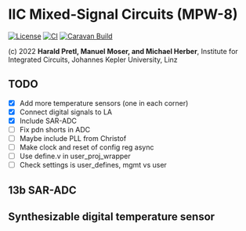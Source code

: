 # IIC Mixed-Signal Circuits (MPW-8)

[![License](https://img.shields.io/badge/License-Apache%202.0-blue.svg)](https://opensource.org/licenses/Apache-2.0) [![CI](https://github.com/efabless/caravel_user_project_analog/actions/workflows/user_project_ci.yml/badge.svg)](https://github.com/efabless/caravel_user_project_analog/actions/workflows/user_project_ci.yml) [![Caravan Build](https://github.com/efabless/caravel_user_project_analog/actions/workflows/caravan_build.yml/badge.svg)](https://github.com/efabless/caravel_user_project_analog/actions/workflows/caravan_build.yml)

(c) 2022 **Harald Pretl, Manuel Moser, and Michael Herber**, Institute for Integrated Circuits, Johannes Kepler University, Linz

## TODO

* [x] Add more temperature sensors (one in each corner)
* [x] Connect digital signals to LA
* [x] Include SAR-ADC
* [ ] Fix pdn shorts in ADC
* [ ] Maybe include PLL from Christof
* [ ] Make clock and reset of config reg async
* [ ] Use define.v in user_proj_wrapper
* [ ] Check settings is user_defines, mgmt vs user

## 13b SAR-ADC

## Synthesizable digital temperature sensor
